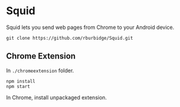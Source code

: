 # Squid
Squid lets you send web pages from Chrome to your Android device.

```git clone https://github.com/rburbidge/Squid.git```

## Chrome Extension
In ```./chromeextension``` folder.

```
npm install
npm start
```

In Chrome, install unpackaged extension.

